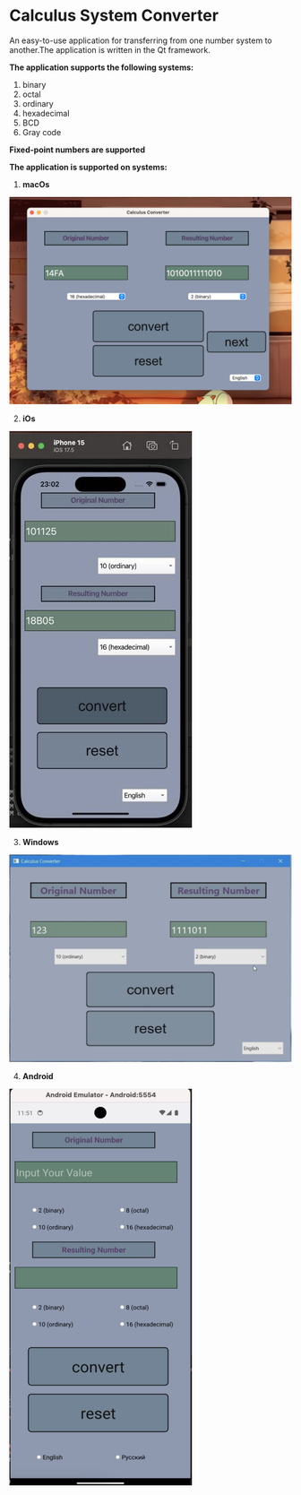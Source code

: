 # Calculus System Converter

An easy-to-use application for transferring from one number system to another.The application is written in the Qt framework.

**The application supports the following systems:**
1. binary 
2. octal
3. ordinary
4. hexadecimal
5. BCD
6. Gray code

**Fixed-point numbers are supported**

**The application is supported on systems:**
1. **macOs**

  ![](./screenshots/macOs.png)

2. **iOs**

  ![](./screenshots/iOs.png)

3. **Windows**

  ![](./screenshots/windows.png)

4. **Android**

  ![](./screenshots/android.png)
